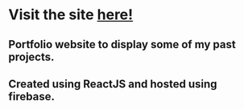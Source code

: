 # Visit the site [here!](santiago-garcia.com)

## Portfolio website to display some of my past projects.
## Created using ReactJS and hosted using firebase.
